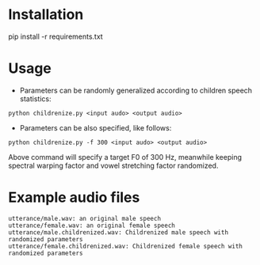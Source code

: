# Installation
pip install -r requirements.txt

# Usage
- Parameters can be randomly generalized according to children speech statistics:
```
python childrenize.py <input audo> <output audio>
```

- Parameters can be also specified, like follows:
```
python childrenize.py -f 300 <input audo> <output audio>
```
Above command will specify a target F0 of 300 Hz, meanwhile keeping spectral warping factor and vowel stretching factor randomized.

# Example audio files
```
utterance/male.wav: an original male speech
utterance/female.wav: an original female speech
utterance/male.childrenized.wav: Childrenized male speech with randomized parameters
utterance/female.childrenized.wav: Childrenized female speech with randomized parameters
```



